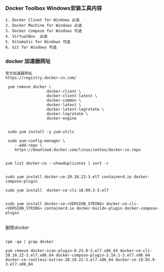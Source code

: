 ### Docker Toolbox Windows安装工具内容

	1. Docker Clinet for Windows 必选
	2. Docker Machine for Windows 必选
	3. Docker Compose for Windows 可选
	4. VirtualBox  必选
	5. Kitematic for Windows 可选
	6. Git for Windows 可选


### docker 加速器网址

	官方加速器网址
	https://registry.docker-cn.com/


```
 yum remove docker \
                  docker-client \
                  docker-client-latest \
                  docker-common \
                  docker-latest \
                  docker-latest-logrotate \
                  docker-logrotate \
                  docker-engine
 
 
 sudo yum install -y yum-utils
 
 sudo yum-config-manager \
    --add-repo \
    https://download.docker.com/linux/centos/docker-ce.repo
    

yum list docker-ce --showduplicates | sort -r


sudo yum install docker-ce-20.10.22-3.el7 containerd.io docker-compose-plugin

sudo yum install  docker-ce-cli-18.09.3-3.el7


sudo yum install docker-ce-<VERSION_STRING> docker-ce-cli-<VERSION_STRING> containerd.io docker-buildx-plugin docker-compose-plugin


```



删除docker

```

rpm -qa | grep docker

yum remove docker-scan-plugin-0.23.0-3.el7.x86_64 docker-ce-cli-20.10.22-3.el7.x86_64 docker-compose-plugin-2.14.1-3.el7.x86_64 docker-ce-rootless-extras-20.10.22-3.el7.x86_64 docker-ce-19.03.9-3.el7.x86_64


```



